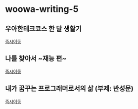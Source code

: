 # woowa-writing-5

## 우아한테크코스 한 달 생활기

[즉시이동](level1.md)

## 나를 찾아서 \~재능 편\~

[즉시이동](level2.md)

## 내가 꿈꾸는 프로그래머로서의 삶 (부제: 반성문)

[즉시이동](level4.md)

